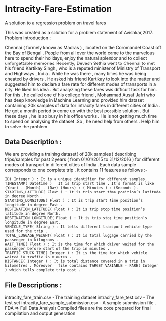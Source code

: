 # Intracity-Fare-Estimation
A solution to a regression problem on travel fares

This was created as a solution for a problem statement of Avishkar,2017.
Problem Introduction :

Chennai ( formely known as Madras ) , located on the Coromandel Coast off the Bay of Bengal . People from all over the world come to the marvelous here to spend their holidays, enjoy the natural splendor and to collect unforgettable memories. Recently, Devesh Sethia went to Chennai to met his friend Kartikay Singh , who is a reputed minister of Ministry of Transport and Highways , India . While he was there , many times he was being cheated by drivers . He asked his friend Kartikay to look into the matter and suggested him to declare a fare rate for different modes of transports in a city. He liked his idea . But analyzing these fares was difficult task for him. For this , he called one of his college friend , Mohammad Ausaf Jafri who has deep knowledge in Machine Learning and provided him dataset containing 20k samples of data for intracity fares in different cities of India . He got a month period to come up with the best possible solution . But these days , he is so busy in his office works . He is not getting much time to spend on analysing the dataset .So , he need help from others . Help him to solve the problem .

## Data Description :

We are providing a training dataset( of 20k samples ) describing trips/samples for past 2 years ( from 01/01/2015 to 31/12/2016 ) for different modes of transport in different cities of India . Each data sample corresponds to one complete trip . it contains 11 features as follows :-

    ID( Integer ) : It is a unique identifier for different samples.
    TIMESTAMP( Datetime ) : It is trip start time . It’s format is like (Year) - (Month) - (Day) (Hours) : ( Minutes ) : (Seconds ).
    STARTING_LATITUDE( Float ) : It is trip start time position’s latitude in degree North .
    STARTING_LONGITUDE( Float ) : It is trip start time position’s longitude in degree East .
    DESTINATION_LATITUDE( Float ) : It is trip stop time position’s latitude in degree North.
    DESTINATION_LONGITUDE( Float ) : It is trip stop time position’s longitude in degree East.
    VEHICLE_TYPE( String ) : It tells different transport vehicle type used for the trip .
    TOTAL_LUGGAGE_WEIGHT( Float ) : It is total luggage carried by the passenger in kilograms .
    WAIT_TIME( Float ) : It is the time for which driver waited for the passenger before start of the trip in minutes .
    TRAFFIC_STUCK_TIME( Integer ) : It is the time for which vehicle waited in traffic in minutes .
    DISTANCE( Integer ) : It is total distance covered in a trip in kilometres . Moreover , file contains TARGET VARIABLE - FARE( Integer ) which tells complete trip cost .

## File Descriptions :

intracity_fare_train.csv - The training dataset 
intracity_fare_test.csv - The test set 
intracity_fare_sample_submission.csv - A sample submission file .
FDA => Full Data Analysis
Compiled files are the code prepared for final compilation and output generation

